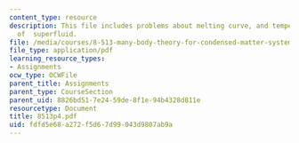 ```yaml
---
content_type: resource
description: This file includes problems about melting curve, and temperature?dependency
  of  superfluid.
file: /media/courses/8-513-many-body-theory-for-condensed-matter-systems-fall-2004/fdfd5e68a272f5d67d99043d9807ab9a_8513p4.pdf
file_type: application/pdf
learning_resource_types:
- Assignments
ocw_type: OCWFile
parent_title: Assignments
parent_type: CourseSection
parent_uid: 8826bd51-7e24-59de-8f1e-94b4328d811e
resourcetype: Document
title: 8513p4.pdf
uid: fdfd5e68-a272-f5d6-7d99-043d9807ab9a
---
```

